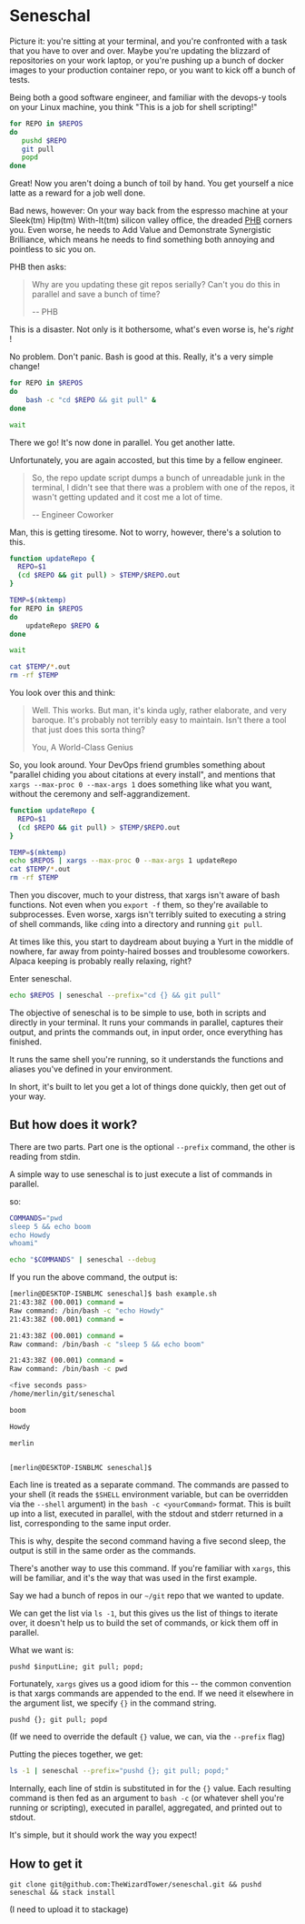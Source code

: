 # Seneschal

Picture it: you're sitting at your terminal, and you're confronted with a task
that you have to over and over. Maybe you're updating the blizzard of
repositories on your work laptop, or you're pushing up a bunch of docker images
to your production container repo, or you want to kick off a bunch of tests.

Being both a good software engineer, and familiar with the devops-y tools on
your Linux machine, you think "This is a job for shell scripting!"

```bash
for REPO in $REPOS
do
   pushd $REPO
   git pull
   popd
done
```

Great! Now you aren't doing a bunch of toil by hand. You get yourself a nice
latte as a reward for a job well done.

Bad news, however: On your way back from the espresso machine at your Sleek(tm)
Hip(tm) With-It(tm) silicon valley office, the dreaded
[PHB](https://en.wikipedia.org/wiki/Pointy-haired_Boss) corners you. Even
worse, he needs to Add Value and Demonstrate Synergistic Brilliance, which
means he needs to find something both annoying and pointless to sic you on.

PHB then asks:

> Why are you updating these git repos serially? Can't you do this in parallel and save a bunch of time?
>
> -- PHB

This is a disaster. Not only is it bothersome, what's even worse is, he's _right_ !

No problem. Don't panic. Bash is good at this. Really, it's a very simple change!


```bash
for REPO in $REPOS
do
    bash -c "cd $REPO && git pull" &
done

wait
```

There we go! It's now done in parallel. You get another latte.

Unfortunately, you are again accosted, but this time by a fellow engineer.

> So, the repo update script dumps a bunch of unreadable junk in the terminal, I didn't see that there was a problem with one of the repos, it wasn't getting updated and it cost me a lot of time.
>
> -- Engineer Coworker

Man, this is getting tiresome. Not to worry, however, there's a solution to this.

```bash
function updateRepo {
  REPO=$1
  (cd $REPO && git pull) > $TEMP/$REPO.out
}

TEMP=$(mktemp)
for REPO in $REPOS
do
    updateRepo $REPO &
done

wait

cat $TEMP/*.out
rm -rf $TEMP
```

You look over this and think:

> Well. This works. But man, it's kinda ugly, rather elaborate, and very
> baroque. It's probably not terribly easy to maintain. Isn't there a tool that
> just does this sorta thing?
>
> You, A World-Class Genius

So, you look around. Your DevOps friend grumbles something about "parallel
chiding you about citations at every install", and mentions that `xargs
--max-proc 0 --max-args 1` does something like what you want, without the
ceremony and self-aggrandizement.

```bash
function updateRepo {
  REPO=$1
  (cd $REPO && git pull) > $TEMP/$REPO.out
}

TEMP=$(mktemp)
echo $REPOS | xargs --max-proc 0 --max-args 1 updateRepo
cat $TEMP/*.out
rm -rf $TEMP
```

Then you discover, much to your distress, that xargs isn't aware of bash
functions. Not even when you `export -f` them, so they're available to
subprocesses. Even worse, xargs isn't terribly suited to executing a string of
shell commands, like `cd`ing into a directory and running `git pull`.

At times like this, you start to daydream about buying a Yurt in the middle of
nowhere, far away from pointy-haired bosses and troublesome coworkers. Alpaca
keeping is probably really relaxing, right?

Enter seneschal.

```bash
echo $REPOS | seneschal --prefix="cd {} && git pull"
```

The objective of seneschal is to be simple to use, both in scripts and directly
in your terminal. It runs your commands in parallel, captures their output, and
prints the commands out, in input order, once everything has finished.

It runs the same shell you're running, so it understands the functions and
aliases you've defined in your environment.

In short, it's built to let you get a lot of things done quickly, then get out
of your way.

## But how does it work?

There are two parts. Part one is the optional `--prefix` command, the other is
reading from stdin.

A simple way to use seneschal is to just execute a list of commands in parallel.

so:

```bash
COMMANDS="pwd
sleep 5 && echo boom
echo Howdy
whoami"

echo "$COMMANDS" | seneschal --debug
```

If you run the above command, the output is:

```bash
[merlin@DESKTOP-ISNBLMC seneschal]$ bash example.sh
21:43:38Z (00.001) command =
Raw command: /bin/bash -c "echo Howdy"
21:43:38Z (00.001) command =

21:43:38Z (00.001) command =
Raw command: /bin/bash -c "sleep 5 && echo boom"

21:43:38Z (00.001) command =
Raw command: /bin/bash -c pwd

<five seconds pass>
/home/merlin/git/seneschal

boom

Howdy

merlin


[merlin@DESKTOP-ISNBLMC seneschal]$
```

Each line is treated as a separate command. The commands are passed to your
shell (it reads the `$SHELL` environment variable, but can be overridden via
the `--shell` argument) in the `bash -c <yourCommand>` format. This is built up
into a list, executed in parallel, with the stdout and stderr returned in a
list, corresponding to the same input order.

This is why, despite the second command having a five second sleep, the output
is still in the same order as the commands.

There's another way to use this command. If you're familiar with `xargs`, this
will be familiar, and it's the way that was used in the first example.

Say we had a bunch of repos in our `~/git` repo that we wanted to update.

We can get the list via `ls -1`, but this gives us the list of things to
iterate over, it doesn't help us to build the set of commands, or kick them off
in parallel.

What we want is:

```
pushd $inputLine; git pull; popd;
```

Fortunately, `xargs` gives us a good idiom for this -- the common convention is
that xargs commands are appended to the end. If we need it elsewhere in the
argument list, we specify `{}` in the command string.

```
pushd {}; git pull; popd
```

(If we need to override the default `{}` value, we can, via the `--prefix`
flag)

Putting the pieces together, we get:

```bash
ls -1 | seneschal --prefix="pushd {}; git pull; popd;"
```

Internally, each line of stdin is substituted in for the `{}` value. Each
resulting command is then fed as an argument to `bash -c` (or whatever shell
you're running or scripting), executed in parallel, aggregated, and printed out
to stdout.

It's simple, but it should work the way you expect!

## How to get it

`git clone git@github.com:TheWizardTower/seneschal.git && pushd seneschal && stack install`

(I need to upload it to stackage)
